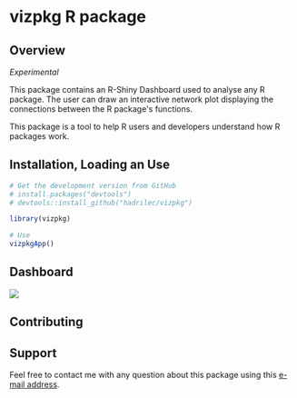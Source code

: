 vizpkg R package
================

## Overview

*Experimental*

This package contains an R-Shiny Dashboard used to analyse any R package.
The user can draw an interactive network plot displaying the connections between the R package's functions.

This package is a tool to help R users and developers understand how R packages work.

## Installation, Loading an Use

``` r
# Get the development version from GitHub
# install.packages("devtools")
# devtools::install_github("hadrilec/vizpkg")

library(vizpkg)

# Use
vizpkgApp()

```

## Dashboard

![](inst/assets/demo.png)


## Contributing

## Support

Feel free to contact me with any question about this package using this [e-mail address](mailto:hadrien.leclerc@insee.fr?subject=%5Br-package%5D%5Binsee%5D).
